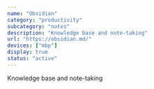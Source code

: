 ```yaml
---
name: "Obsidian"
category: "productivity"
subcategory: "notes"
description: "Knowledge base and note-taking"
url: "https://obsidian.md/"
devices: ["mbp"]
display: true
status: "active"
---
```


Knowledge base and note-taking
